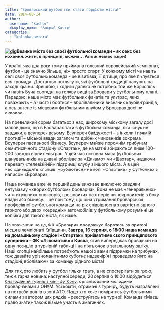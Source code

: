 ```yaml
---
title: "Броварський футбол має стати гордістю міста!"
date: 2014-08-14
author: 
  username: "kachor"
  display_name: "Андрій Качор"
categories: 
  - "kolonka-avtora"
---
```


**[![djg](https://mpz.brovary.org/wp-content/uploads/2014/08/djg.jpg)](https://mpz.brovary.org/wp-content/uploads/2014/08/djg.jpg)Велике місто без своєї футбольної команди – як секс без кохання: жити, в принципі, можна... Але ж немає іскри!**

У країні, яка два роки тому приймала головний європейський чемпіонат, футбол – це значно більше, ніж просто спорт. У кожному місті чи навіть селі своя футбольна команда – це візитівка, її дітище, про яке піклується вся громада. Достатньо поглянути, які футбольні традиції панують на заході країни. Зрештою, і ходити далеко не потрібно: той же Бориспіль чи навіть Буча сьогодні на голову вищі за Бровари у футбольному плані. Парадокс: наше місто має футбольних фанатів та ультрас, яких поважають – а часто і бояться – вболівальники визнаних клубів-грандів, а ось власне із місцевим футбольним клубом у Броварах досі не склалось.

На превеликий сором багатьох з нас, широкому міському загалу досі маловідомо, що в Броварах таки є футбольна команда, яка існує не завдяки, а всупереч всьому. Всупереч байдужості – а інколи і прямій протидії – міської влади загалом та дрібних чиновників зокрема. Всупереч пасивності бізнесу. Всупереч майже порожнім трибунам семитисячного стадіону «Спартак», де на матчі збираються лише 100-200 завжди вірних ультрас. У цей час основна маса футбольних шанувальників на дивані вболіває за «Динамо» чи «Шахтар», надаючи перевагу «телевізійній» підтримці клубу з іншого міста. А в цей час одинадцять хлопців  «рубаються» на полі «Спартака» у футболках з написом «Бровари».

Наша команда вже не перший день виживає виключно завдяки ентузіазму «хворих футболом» броварчан. Вона не має «генеральних» чи «титульних» спонсорів, грошовитих партнерів чи покровителів з боку влади або бізнесу.  І це при тому, що ціна утримання броварської професійної футбольної команди на рік співвідносна з вартістю одного гарного або двох «середніх» автомобілів: у футбольному розумінні це копійки для такого міста, як наше.

Не зважаючи на це, ФК «Бровари» продовжує боротись за призові місця в чемпіонаті Київщини. **Завтра, 16 серпня, о 18:00 наша команда на домашньому стадіоні «Спартак» прийматиме свого принципового суперника – ФК «Локомотив» з Києва**, який випереджає броварчан на одну позицію в турнірній таблиці і на п’ять очок в загальному заліку. Наші хлопці найбільше потребують нашої з вами підтримки на трибунах, тож давайте урізноманітнимо суботнє надвечір’я і проведемо його на стадіоні, вболіваючи за команду рідного міста!

Для тих, хто любить у футбол тільки грати, а не спостерігати за грою, теж є гарна новина: наступної середи, 20 серпня о 10:00 відбудеться [благодійний турнір з міні-футболу](https://vk.com/event75442925), організований молодими броварчанами з ОНУМ. Усі кошти, отримані з турніру, будуть направлені на потреби воїнів в зоні АТО. Якщо хто хоче помірятись футбольними силами з автором цих рядків – реєструйтесь на турнірі! Команда «Маєш право знати» також візьме участь в змаганнях.
